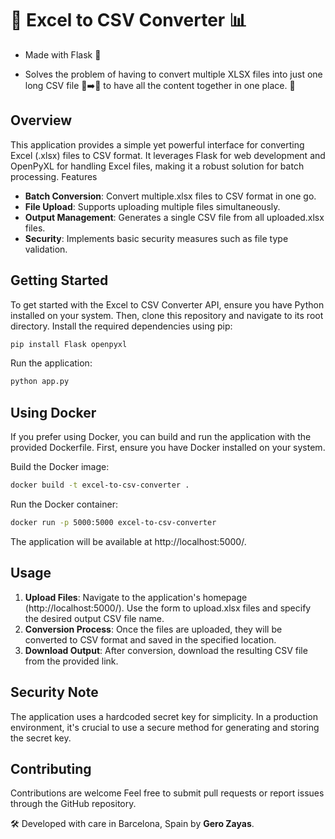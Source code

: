# 🚀 Excel to CSV Converter 📊

- Made with Flask 🚀

- Solves the problem of having to convert multiple XLSX files into just one long CSV file 📂➡️📜 to have all the content together in one place. 📍

## Overview

This application provides a simple yet powerful interface for converting Excel (.xlsx) files to CSV format. It leverages Flask for web development and OpenPyXL for handling Excel files, making it a robust solution for batch processing.
Features

- **Batch Conversion**: Convert multiple.xlsx files to CSV format in one go.
- **File Upload**: Supports uploading multiple files simultaneously.
- **Output Management**: Generates a single CSV file from all uploaded.xlsx files.
- **Security**: Implements basic security measures such as file type validation.

## Getting Started

To get started with the Excel to CSV Converter API, ensure you have Python installed on your system. Then, clone this repository and navigate to its root directory. Install the required dependencies using pip:

```bash
pip install Flask openpyxl
```

Run the application:

```bash
python app.py
```

## Using Docker

If you prefer using Docker, you can build and run the application with the provided Dockerfile. First, ensure you have Docker installed on your system.

Build the Docker image:

```bash
docker build -t excel-to-csv-converter .
```

Run the Docker container:

```bash
docker run -p 5000:5000 excel-to-csv-converter
```

The application will be available at http://localhost:5000/.

## Usage

1. **Upload Files**: Navigate to the application's homepage (http://localhost:5000/). Use the form to upload.xlsx files and specify the desired output CSV file name.
2. **Conversion Process**: Once the files are uploaded, they will be converted to CSV format and saved in the specified location.
3. **Download Output**: After conversion, download the resulting CSV file from the provided link.

## Security Note

The application uses a hardcoded secret key for simplicity. In a production environment, it's crucial to use a secure method for generating and storing the secret key.

## Contributing

Contributions are welcome Feel free to submit pull requests or report issues through the GitHub repository.

🛠️ Developed with care in Barcelona, Spain by **Gero Zayas**.
